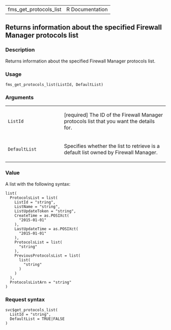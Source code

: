 <table style="width: 100%;">
<tbody>
<tr class="odd">
<td>fms_get_protocols_list</td>
<td style="text-align: right;">R Documentation</td>
</tr>
</tbody>
</table>

## Returns information about the specified Firewall Manager protocols list

### Description

Returns information about the specified Firewall Manager protocols list.

### Usage

    fms_get_protocols_list(ListId, DefaultList)

### Arguments

<table>
<colgroup>
<col style="width: 35%" />
<col style="width: 65%" />
</colgroup>
<tbody>
<tr class="odd">
<td><code id="fms_get_protocols_list_:_ListId">ListId</code></td>
<td><p>[required] The ID of the Firewall Manager protocols list that you
want the details for.</p></td>
</tr>
<tr class="even">
<td><code
id="fms_get_protocols_list_:_DefaultList">DefaultList</code></td>
<td><p>Specifies whether the list to retrieve is a default list owned by
Firewall Manager.</p></td>
</tr>
</tbody>
</table>

### Value

A list with the following syntax:

    list(
      ProtocolsList = list(
        ListId = "string",
        ListName = "string",
        ListUpdateToken = "string",
        CreateTime = as.POSIXct(
          "2015-01-01"
        ),
        LastUpdateTime = as.POSIXct(
          "2015-01-01"
        ),
        ProtocolsList = list(
          "string"
        ),
        PreviousProtocolsList = list(
          list(
            "string"
          )
        )
      ),
      ProtocolsListArn = "string"
    )

### Request syntax

    svc$get_protocols_list(
      ListId = "string",
      DefaultList = TRUE|FALSE
    )
